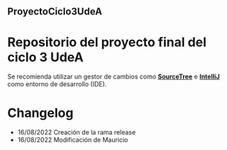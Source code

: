 ## ProyectoCiclo3UdeA
# Repositorio del proyecto final del ciclo 3 UdeA
Se recomienda utilizar un gestor de cambios como [**SourceTree**](https://www.sourcetreeapp.com/ "SourceTree") e [**IntelliJ**](https://www.jetbrains.com/es-es/idea/download/#section=windows "IntelliJ") como entorno de desarrollo (IDE).

# Changelog

- 16/08/2022 Creación de la rama release
- 16/08/2022 Modificación de Mauricio
